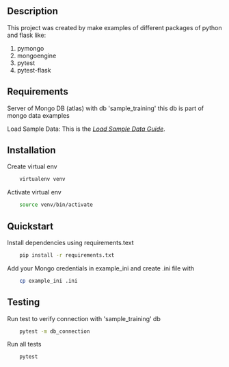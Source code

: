 ## Description
This project was created by make examples of different packages of python and flask
like:

1. pymongo
2. mongoengine
3. pytest
4. pytest-flask



## Requirements

Server of Mongo DB (atlas) with db 'sample_training' this db is part of 
mongo data examples

Load Sample Data:
This is the *[Load Sample Data Guide](https://docs.mongodb.com/charts/saas/tutorial/order-data/prerequisites-setup/)*.

## Installation

Create virtual env

```bash
    virtualenv venv
```

Activate virtual env

```bash 
    source venv/bin/activate
```

## Quickstart

Install dependencies using requirements.text

```bash
    pip install -r requirements.txt
```

Add your Mongo credentials in example_ini and create .ini file with

```bash
    cp example_ini .ini
```

## Testing

Run test to verify connection with 'sample_training' db 

```bash
    pytest -m db_connection
```
Run all tests

```bash
    pytest
```
